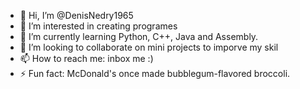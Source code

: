 - 👋 Hi, I’m @DenisNedry1965
- 👀 I’m interested in creating programes
- 🌱 I’m currently learning Python, C++, Java and Assembly.
- 💞️ I’m looking to collaborate on mini projects to imporve my skil
- 📫 How to reach me: inbox me :)
- ⚡ Fun fact: McDonald's once made bubblegum-flavored broccoli.

<!---
DenisNedry1965/DenisNedry1965 is a ✨ special ✨ repository because its `README.md` (this file) appears on your GitHub profile.
You can click the Preview link to take a look at your changes.
--->
